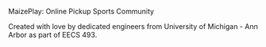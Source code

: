 MaizePlay: Online Pickup Sports Community

Created with love by dedicated engineers from University of Michigan - Ann Arbor as part of EECS 493.

